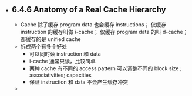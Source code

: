 - ## 6.4.6 Anatomy of a Real Cache Hierarchy  
	- Cache 除了缓存 program data 也会缓存 instructions； 仅缓存 instruction 的缓存叫做 i-cache； 仅缓存 program data 的叫 d-cache； 都缓存的是 unified cache  
	- 拆成两个有多个好处  
		- 可以同时读 instruction 和 data  
		- i-cache 通常只读，比较简单  
		- 两种 cache 有不同的 access pattern 可以调整不同的 block size ; associativities; capacities  
		- 保证 instruction 和 data 不会产生缓存冲突  
	-  